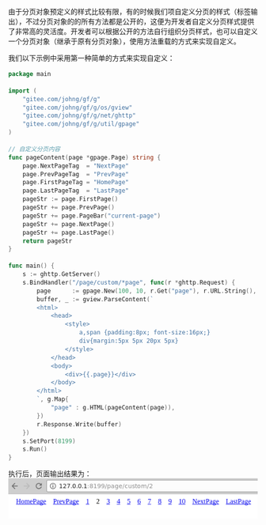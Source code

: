 由于分页对象预定义的样式比较有限，有的时候我们项自定义分页的样式（标签输出），不过分页对象的的所有方法都是公开的，这便为开发者自定义分页样式提供了非常高的灵活度。开发者可以根据公开的方法自行组织分页样式，也可以自定义一个分页对象（继承于原有分页对象），使用方法重载的方式来实现自定义。

我们以下示例中采用第一种简单的方式来实现自定义：
```go
package main

import (
    "gitee.com/johng/gf/g"
    "gitee.com/johng/gf/g/os/gview"
    "gitee.com/johng/gf/g/net/ghttp"
    "gitee.com/johng/gf/g/util/gpage"
)

// 自定义分页内容
func pageContent(page *gpage.Page) string {
    page.NextPageTag  = "NextPage"
    page.PrevPageTag  = "PrevPage"
    page.FirstPageTag = "HomePage"
    page.LastPageTag  = "LastPage"
    pageStr := page.FirstPage()
    pageStr += page.PrevPage()
    pageStr += page.PageBar("current-page")
    pageStr += page.NextPage()
    pageStr += page.LastPage()
    return pageStr
}

func main() {
    s := ghttp.GetServer()
    s.BindHandler("/page/custom/*page", func(r *ghttp.Request) {
        page      := gpage.New(100, 10, r.Get("page"), r.URL.String(), r.Router.Uri)
        buffer, _ := gview.ParseContent(`
        <html>
            <head>
                <style>
                    a,span {padding:8px; font-size:16px;}
                    div{margin:5px 5px 20px 5px}
                </style>
            </head>
            <body>
                <div>{{.page}}</div>
            </body>
        </html>
        `, g.Map{
            "page" : g.HTML(pageContent(page)),
        })
        r.Response.Write(buffer)
    })
    s.SetPort(8199)
    s.Run()
}
```

执行后，页面输出结果为：
![](images/Selection_999135.png)